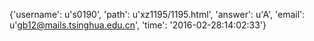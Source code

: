 {'username': u's0190', 'path': u'xz1195/1195.html', 'answer': u'A', 'email': u'gb12@mails.tsinghua.edu.cn', 'time': '2016-02-28:14:02:33'}